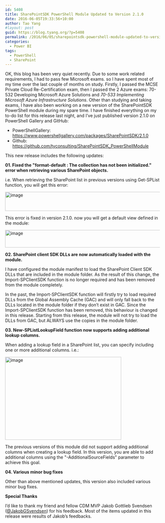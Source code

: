 ```yaml
---
id: 5408
title: SharePointSDK PowerShell Module Updated to Version 2.1.0
date: 2016-06-05T19:33:56+10:00
author: Tao Yang
#layout: post
guid: https://blog.tyang.org/?p=5408
permalink: /2016/06/05/sharepointsdk-powershell-module-updated-to-version-2-1-0/
categories:
  - Power BI
tags:
  - PowerShell
  - SharePoint
---
```

OK, this blog has been very quiet recently. Due to some work related requirements, I had to pass few Microsoft exams. so I have spent most of my time over the last couple of months on study. Firstly, I passed the MCSE Private Cloud Re-Certification exam, then I passed the 2 Azure exams: 70-532 Developing Microsoft Azure Solutions and <em>70-533 Implementing Microsoft Azure Infrastructure Solutions</em>. Other than studying and taking exams, I have also been working on a new version of the SharePointSDK PowerShell module during my spare time. I have finished everything on my to-do list for this release last night, and I’ve just published version 2.1.0 on PowerShell Gallery and GitHub:

 * PowerShellGallery: <a title="https://www.powershellgallery.com/packages/SharePointSDK/2.1.0" href="https://www.powershellgallery.com/packages/SharePointSDK/2.1.0">https://www.powershellgallery.com/packages/SharePointSDK/2.1.0</a>
 * Github: <a title="https://github.com/tyconsulting/SharePointSDK_PowerShellModule" href="https://github.com/tyconsulting/SharePointSDK_PowerShellModule">https://github.com/tyconsulting/SharePointSDK_PowerShellModule</a>

This new release includes the following updates:

**01. Fixed the "format-default : The collection has not been initialized." error when retrieving various SharePoint objects.**

i.e. When retrieving the SharePoint list in previous versions using Get-SPList function, you will get this error:

<a href="https://blog.tyang.org/wp-content/uploads/2016/06/image.png"><img style="padding-top: 0px; padding-left: 0px; padding-right: 0px; border: 0px;" title="image" src="https://blog.tyang.org/wp-content/uploads/2016/06/image_thumb.png" alt="image" width="665" height="62" border="0" /></a>

This error is fixed in version 2.1.0. now you will get a default view defined in the module:

<a href="https://blog.tyang.org/wp-content/uploads/2016/06/image-1.png"><img style="padding-top: 0px; padding-left: 0px; padding-right: 0px; border: 0px;" title="image" src="https://blog.tyang.org/wp-content/uploads/2016/06/image_thumb-1.png" alt="image" width="675" height="57" border="0" /></a>

**02. SharePoint client SDK DLLs are now automatically loaded with the module.**

I have configured the module manifest to load the SharePoint Client SDK DLLs that are included in the module folder. As the result of this change, the Import-SPClientSDK function is no longer required and has been removed from the module completely.

In the past, the Import-SPClientSDK function will firstly try to load required DLLs from the Global Assembly Cache (GAC) and will only fall back to the DLLs located in the module folder if they don’t exist in GAC. Since the Import-SPClientSDK function has been removed, this behaviour is changed in this release. Starting from this release, the module will not try to load the DLLs from GAC, but ALWAYS use the copies in the module folder.

**03. New-SPListLookupField function now supports adding additional lookup columns.**

When adding a lookup field in a SharePoint list, you can specify including one or more additional columns. i.e.:

<a href="https://blog.tyang.org/wp-content/uploads/2016/06/image-2.png"><img style="padding-top: 0px; padding-left: 0px; padding-right: 0px; border: 0px;" title="image" src="https://blog.tyang.org/wp-content/uploads/2016/06/image_thumb-2.png" alt="image" width="378" height="270" border="0" /></a>

The previous versions of this module did not support adding additional columns when creating a lookup field. In this version, you are able to add additional columns using the "-AdditionalSourceFields" parameter to achieve this goal.

**04. Various minor bug fixes**

Other than above mentioned updates, this version also included various minor bug fixes.

**Special Thanks**

I’d like to thank my friend and fellow CDM MVP Jakob Gottlieb Svendsen (<a href="https://twitter.com/JakobGSvendsen">@JakobGSvendsen</a>) for his feedback. Most of the items updated in this release were results of Jakob’s feedbacks.